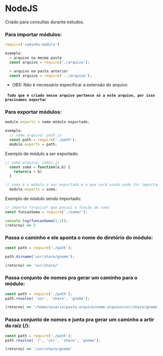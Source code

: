 # NodeJS
 Criado para consultas durante estudos.

### Para importar módulos: 
```javascript 
require('caminho-modulo')

exemplo: 
  > arquivo na mesma pasta
  const arquivo = require('./arquivo');

  > arquivo na pasta anterior
  const arquivo = require('../arquivo');
```
* OBS: Não é necessário especificar a extensão do arquivo

#### ` Tudo que é criado nesse arquivo pertence só a este arquivo, por isso precisamos exportar`

### Para exportar módulos:
```javascript
module.exports = nome-módulo-exportado;

exemplo:
  // nome arquivo: path.js
  const path = require('./path');
  module.exports = path;
```

Exemplo de módulo a ser exportado:
```javascript
// nome arquivo: somar.js
  const soma = function(a,b) {
    return(a + b)
  }

// soma é o módulo a ser exportado e o que será usado onde for importado
  module.exports = soma;
```

Exemplo de módulo sendo importado:
```javascript
// importa *arquivo* que possui a função de soma
const funcaoSoma = require('./somar');

console.log(funcaoSoma(1,2));
(retorno) => 3
```

###  Passa o caminho e ele aponta o nome do diretório do módulo:
```javascript
const path = require('./path');

path.dirname('usr/share/gnome');

(retorno) => 'usr/share/'
```
### Passa conjunto de nomes pra gerar um caminho para o módulo:
```javascript
const path = require('./path');
path.resolve( 'usr', 'share', 'gnome');

(retorno) => '/home/usuario/pasta-arquivo/nome-arquivo/usr/share/gnome'
```

### Passa conjunto de nomes e junta pra gerar um caminho a artir da raíz (/):
```javascript
const path = require('./path');
path.resolve( '/', 'usr', 'share', 'gnome');

(retorno) => '/usr/share/gnome'
```